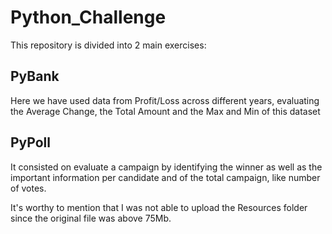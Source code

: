 # Python_Challenge

This repository is divided into 2 main exercises:
## PyBank
Here we have used data from Profit/Loss across different years, evaluating the Average Change, the Total Amount and the Max and Min of this dataset

## PyPoll
It consisted on evaluate a campaign by identifying the winner as well as the important information per candidate and of the total campaign, like number of votes.

It's worthy to mention that I was not able to upload the Resources folder since the original file was above 75Mb.
